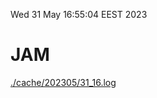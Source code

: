 Wed 31 May 16:55:04 EEST 2023
# JAM
<a href='./cache/202305/31_16.log'>./cache/202305/31_16.log</a>
